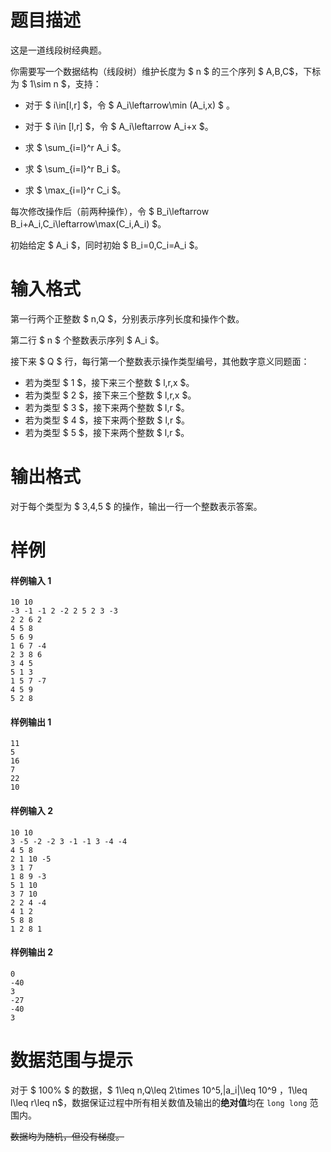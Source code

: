 
# 题目描述

这是一道线段树经典题。

你需要写一个数据结构（线段树）维护长度为 $ n ​$ 的三个序列 $ A,B,C ​$，下标为 $ 1\sim n ​$，支持：

- 对于 $ i\in[l,r] $，令 $ A_i\leftarrow\min (A_i,x) $ 。

- 对于 $ i\in [l,r] $，令 $ A_i\leftarrow A_i+x $。
- 求 $ \sum_{i=l}^r A_i ​$。
- 求 $ \sum_{i=l}^r B_i $。
- 求 $ \max_{i=l}^r C_i $。

每次修改操作后（前两种操作），令 $ B_i\leftarrow B_i+A_i,C_i\leftarrow\max(C_i,A_i) ​$。

初始给定 $ A_i $，同时初始 $ B_i=0,C_i=A_i $。


# 输入格式

第一行两个正整数 $ n,Q $，分别表示序列长度和操作个数。

第二行 $ n $ 个整数表示序列 $ A_i $。

接下来 $ Q $ 行，每行第一个整数表示操作类型编号，其他数字意义同题面：

- 若为类型 $ 1 ​$，接下来三个整数 $ l,r,x ​$。
- 若为类型 $ 2 $，接下来三个整数 $ l,r,x $。
- 若为类型 $ 3 ​$，接下来两个整数 $ l,r ​$。
- 若为类型 $ 4 $，接下来两个整数 $ l,r $。
- 若为类型 $ 5 $，接下来两个整数 $ l,r $。

# 输出格式

对于每个类型为 $ 3,4,5 ​$ 的操作，输出一行一个整数表示答案。

# 样例

#### 样例输入 1

``` plain 
10 10
-3 -1 -1 2 -2 2 5 2 3 -3 
2 2 6 2 
4 5 8  
5 6 9 
1 6 7 -4 
2 3 8 6
3 4 5  
5 1 3 
1 5 7 -7 
4 5 9 
5 2 8
```

#### 样例输出 1

``` plain
11
5
16
7
22
10
```

#### 样例输入 2

``` plain 
10 10
3 -5 -2 -2 3 -1 -1 3 -4 -4 
4 5 8 
2 1 10 -5 
3 1 7 
1 8 9 -3 
5 1 10 
3 7 10 
2 2 4 -4 
4 1 2 
5 8 8 
1 2 8 1 
```

#### 样例输出 2

``` plain
0
-40
3
-27
-40
3
```


# 数据范围与提示

对于 $ 100\% $ 的数据，$ 1\leq n,Q\leq 2\times 10^5,|a_i|\leq 10^9 $，$1\leq l\leq r\leq n$，数据保证过程中所有相关数值及输出的**绝对值**均在 `long long` 范围内。

 ~~数据均为随机，但没有梯度。~~

